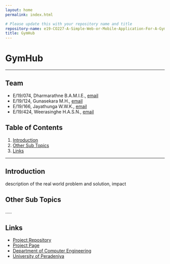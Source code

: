 ```yaml
---
layout: home
permalink: index.html

# Please update this with your repository name and title
repository-name: e19-CO227-A-Simple-Web-or-Mobile-Application-For-A-Gym
title: GymHub
---
```


[comment]: # "This is the standard layout for the project, but you can clean this and use your own template"

# GymHub

---

<!-- 
This is a sample image, to show how to add images to your page. To learn more options, please refer [this](https://projects.ce.pdn.ac.lk/docs/faq/how-to-add-an-image/)

![Sample Image](./images/sample.png)
 -->

## Team
-  E/19/074, Dharmarathne B.A.M.I.E., [email](mailto:e19074@eng.pdn.ac.lk)
-  E/19/124, Gunasekara M.H., [email](mailto:e19124@eng.pdn.ac.lk)
-  E/19/166, Jayathunga W.W.K., [email](mailto:e19166@eng.pdn.ac.lk)
-  E/19/424, Weerasinghe H.A.S.N., [email](mailto:e19424@eng.pdn.ac.lk)

## Table of Contents
1. [Introduction](#introduction)
2. [Other Sub Topics](#other-sub-topics)
3. [Links](#links)

---

## Introduction

 description of the real world problem and solution, impact

## Other Sub Topics

.....

## Links

- [Project Repository](https://github.com/cepdnaclk/e19-CO227-A-Simple-Web-or-Mobile-Application-For-A-Gym)
- [Project Page](https://cepdnaclk.github.io/e19-CO227-A-Simple-Web-or-Mobile-Application-For-A-Gym/)
- [Department of Computer Engineering](http://www.ce.pdn.ac.lk/)
- [University of Peradeniya](https://eng.pdn.ac.lk/)


[//]: # (Please refer this to learn more about Markdown syntax)
[//]: # (https://github.com/adam-p/markdown-here/wiki/Markdown-Cheatsheet)
